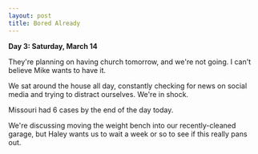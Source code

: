 ```yaml
---
layout: post
title: Bored Already
---
```

**Day 3: Saturday, March 14**

They're planning on having church tomorrow, and we're not going.  I can't believe Mike wants to have it.

We sat around the house all day, constantly checking for news on social media and trying to distract ourselves.  We're in shock.

Missouri had 6 cases by the end of the day today.

We're discussing moving the weight bench into our recently-cleaned garage, but Haley wants us to wait a week or so to see if this really pans out.
